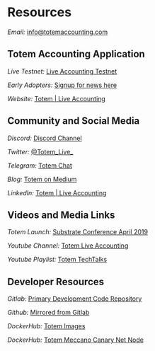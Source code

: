 # Resources

_Email:_ <a href="mailto:info@totemaccounting.com">info@totemaccounting.com</a>

## Totem Accounting Application

_Live Testnet:_ <a href="http://bit.ly/3j78rYz">Live Accounting Testnet</a>

_Early Adopters:_ <a href="http://bit.ly/36waf8f">Signup for news here</a>

_Website:_ <a href="http://bit.ly/3r4Wbuc">Totem | Live Accounting</a>

## Community and Social Media

_Discord:_ <a href="http://bit.ly/2YuG4tX">Discord Channel</a>

_Twitter:_ <a href="https://bit.ly/3pEdwd8">@Totem_Live_</a>

_Telegram:_ <a href="http://bit.ly/2MFKT0I">Totem Chat</a>

_Blog:_ <a href="http://bit.ly/3r9QEmq">Totem on Medium</a>

_LinkedIn:_ <a href="https://bit.ly/3tdBQF9">Totem | Live Accounting</a>

## Videos and Media Links

_Totem Launch:_ <a href="https://bit.ly/3rmZ8qv">Substrate Conference April 2019</a>

_Youtube Channel:_ <a href="https://bit.ly/2Yzdd7O">Totem Live Accounting</a>

_Youtube Playlist:_ <a href="http://bit.ly/3r9QEmq">Totem TechTalks</a>

## Developer Resources

_Gitlab:_ <a href="http://bit.ly/3pBn88M">Primary Development Code Repository</a>

_Github:_ <a href="http://bit.ly/3cqeR3L">Mirrored from Gitlab</a>

_DockerHub:_ <a href="http://dockr.ly/3pP05ak">Totem Images</a>

_DockerHub:_ <a href="http://dockr.ly/3ctgMEx">Totem Meccano Canary Net Node</a>